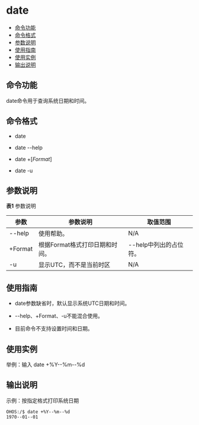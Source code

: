 # date

- [命令功能](#命令功能)
- [命令格式](#命令格式)
- [参数说明](#参数说明)
- [使用指南](#使用指南)
- [使用实例](#使用实例)
- [输出说明](#输出说明)

## 命令功能

date命令用于查询系统日期和时间。


## 命令格式

- date

- date --help

- date +[_Format_]

- date -u


## 参数说明

**表1** 参数说明

| 参数 | 参数说明 | 取值范围 | 
| -------- | -------- | -------- |
| --help | 使用帮助。 | N/A | 
| +Format | 根据Format格式打印日期和时间。 | --help中列出的占位符。 | 
| -u | 显示UTC，而不是当前时区 | N/A | 


## 使用指南

- date参数缺省时，默认显示系统UTC日期和时间。

- --help、+Format、-u不能混合使用。

- 目前命令不支持设置时间和日期。


## 使用实例

举例：输入 date +%Y--%m--%d


## 输出说明

示例：按指定格式打印系统日期

```
OHOS:/$ date +%Y--%m--%d
1970--01--01
```
